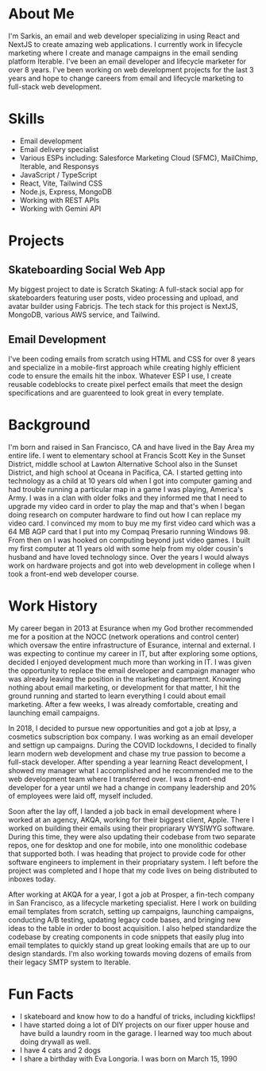 # About Me

I'm Sarkis, an email and web developer specializing in using React and NextJS to create amazing web applications. I currently work in lifecycle marketing where I create and manage campaigns in the email sending platform Iterable. I've been an email developer and lifecycle marketer for over 8 years. I've been working on web development projects for the last 3 years and hope to change careers from email and lifecycle marketing to full-stack web development.

# Skills

- Email development
- Email delivery specialist
- Various ESPs including: Salesforce Marketing Cloud (SFMC), MailChimp, Iterable, and Responsys
- JavaScript / TypeScript
- React, Vite, Tailwind CSS
- Node.js, Express, MongoDB
- Working with REST APIs
- Working with Gemini API

# Projects

## Skateboarding Social Web App

My biggest project to date is Scratch Skating: A full-stack social app for skateboarders featuring user posts, video processing and upload, and avatar builder using Fabricjs. The tech stack for this project is NextJS, MongoDB, various AWS service, and Tailwind.

## Email Development

I've been coding emails from scratch using HTML and CSS for over 8 years and specialize in a mobile-first approach while creating highly efficient code to ensure the emails hit the inbox. Whatever ESP I use, I create reusable codeblocks to create pixel perfect emails that meet the design specifications and are guarenteed to look great in every template.

# Background

I'm born and raised in San Francisco, CA and have lived in the Bay Area my entire life. I went to elementary school at Francis Scott Key in the Sunset District, middle school at Lawton Alternative School also in the Sunset District, and high school at Oceana in Pacifica, CA. I started getting into technology as a child at 10 years old when I got into computer gaming and had trouble running a particular map in a game I was playing, America's Army. I was in a clan with older folks and they informed me that I need to upgrade my video card in order to play the map and that's when I began doing research on computer hardware to find out how I can replace my video card. I convinced my mom to buy me my first video card which was a 64 MB AGP card that I put into my Compaq Presario running Windows 98. From then on I was hooked on computing beyond just video games. I built my first computer at 11 years old with some help from my older cousin's husband and have loved technology since. Over the years I would always work on hardware projects and got into web development in college when I took a front-end web developer course.

# Work History

My career began in 2013 at Esurance when my God brother recommended me for a position at the NOCC (network operations and control center) which oversaw the entire infrastructure of Esurance, internal and external. I was expecting to continue my career in IT, but after exploring some options, decided I enjoyed development much more than working in IT. I was given the opportunity to replace the email developer and campaign manager who was already leaving the position in the marketing department. Knowing nothing about email marketing, or development for that matter, I hit the ground running and started to learn everything I could about email marketing. After a few weeks, I was already comfortable, creating and launching email campaigns.

In 2018, I decided to pursue new opportunities and got a job at Ipsy, a cosmetics subscription box company. I was working as an email developer and settign up campaigns. During the COVID lockdowns, I decided to finally learn modern web development and chase my true passion to become a full-stack developer. After spending a year learning React development, I showed my manager what I accomplished and he recommended me to the web development team where I transferred over. I was a front-end developer for a year until we had a change in company leadership and 20% of employees were laid off, myself included.

Soon after the lay off, I landed a job back in email development where I worked at an agency, AKQA, working for their biggest client, Apple. There I worked on building their emails using their propriarary WYSIWYG software. During this time, they were also updating their codebase from two separate repos, one for desktop and one for mobile, into one monolithic codebase that supported both. I was heading that project to provide code for other software engineers to implement in their propriatary system. I left before the project was completed and I hope that my code lives on being distributed to inboxes today.

After working at AKQA for a year, I got a job at Prosper, a fin-tech company in San Francisco, as a lifecycle marketing specialist. Here I work on building email templates from scratch, setting up campaigns, launching campaigns, conducting A/B testing, updating legacy code bases, and bringing new ideas to the table in order to boost acquisition. I also helped standardize the codebase by creating components in code snippets that easily plug into email templates to quickly stand up great looking emails that are up to our design standards. I'm also working towards moving dozens of emails from their legacy SMTP system to Iterable.

# Fun Facts

- I skateboard and know how to do a handful of tricks, including kickflips!
- I have started doing a lot of DIY projects on our fixer upper house and have build a laundry room in the garage. I learned way too much about doing drywall as well.
- I have 4 cats and 2 dogs
- I share a birthday with Eva Longoria. I was born on March 15, 1990
